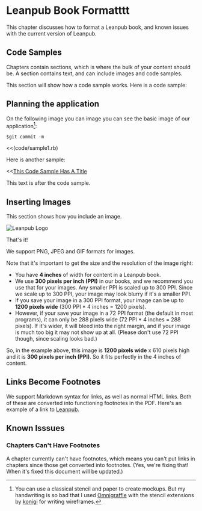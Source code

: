 # Leanpub Book Formatttt #
This chapter discusses how to format a Leanpub book, and known issues with the current version of Leanpub.

## Code Samples ##
Chapters contain sections, which is where the bulk of your content should be.  A section contains text, and can include images and code samples.

This section will show how a code sample works.  Here is a code sample:


## Planning the application ##

On the following image you can image you can see the basic image of our application[^omnigraffle]:

    $git commit -m

[^omnigraffle]: You can use a classical stencil and paper to create mockups. But my handwriting is
so bad that I used [Omnigraffle](http://www.omnigroup.com/products/omnigraffle/ "Omnigraffle") with
the stencil extensions by [konigi](http://konigi.com/tools/omnigraffle-wireframe-stencils "konigi")
for writing wireframes.


<<(code/sample1.rb)

Here is another sample:

<<[This Code Sample Has A Title](code/sample2.rb)

This text is after the code sample.

## Inserting Images
This section shows how you include an image.

![Leanpub Logo](images/LeanpubLogo1200x610_300ppi.png)

That's it!

We support PNG, JPEG and GIF formats for images.

Note that it's important to get the size and the resolution of the image right:

- You have **4 inches** of width for content in a Leanpub book.
- We use **300 pixels per inch (PPI)** in our books, and we recommend you use that for your images.  Any smaller PPI is scaled up to 300 PPI.  Since we scale up to 300 PPI, your image may look blurry if it's a smaller PPI.
- If you save your image in a 300 PPI format, your image can be up to **1200 pixels wide** (300 PPI * 4 inches = 1200 pixels).
- However, if your save your image in a 72 PPI format (the default in most programs), it can only be 288 pixels wide (72 PPI * 4 inches = 288 pixels).  If it's wider, it will bleed into the right margin, and if your image is much too big it may not show up at all.  (Please don't use 72 PPI though, since scaling looks bad.)

So, in the example above, this image is **1200 pixels wide** x 610 pixels high and it is **300 pixels per inch (PPI)**.  So it fits perfectly in the 4 inches of content.

## Links Become Footnotes
We support Markdown syntax for links, as well as normal HTML links.  Both of these are converted into functioning footnotes in the PDF.  Here's an example of a link to [Leanpub](http://leanpub.com).

## Known Isssues

### Chapters Can't Have Footnotes

A chapter currently can't have footnotes, which means you can't put links in chapters since those get converted into footnotes.  (Yes, we're fixing that!  When it's fixed this document will be updated.)
